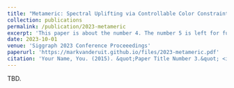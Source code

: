 ```yaml
---
title: "Metameric: Spectral Uplifting via Controllable Color Constraints"
collection: publications
permalink: /publication/2023-metameric
excerpt: 'This paper is about the number 4. The number 5 is left for future work.'
date: 2023-10-01
venue: 'Siggraph 2023 Conference Proceeedings'
paperurl: 'https://markvanderuit.github.io/files/2023-metameric.pdf'
citation: 'Your Name, You. (2015). &quot;Paper Title Number 3.&quot; <i>Journal 1</i>. 1(3).'
---
```


TBD.

<!-- This paper is about the number 3. The number 4 is left for future work.

[Download paper here](http://academicpages.github.io/files/paper3.pdf)

Recommended citation: Your Name, You. (2015). "Paper Title Number 3." <i>Journal 1</i>. 1(3). -->